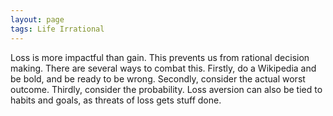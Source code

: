 ```yaml
---
layout: page
tags: Life Irrational
---
```


Loss is more impactful than gain. This prevents us from rational decision making. There are several ways to combat this. Firstly, do a Wikipedia and be bold, and be ready to be wrong. Secondly, consider the actual worst outcome. Thirdly, consider the probability. Loss aversion can also be tied to habits and goals, as threats of loss gets stuff done.